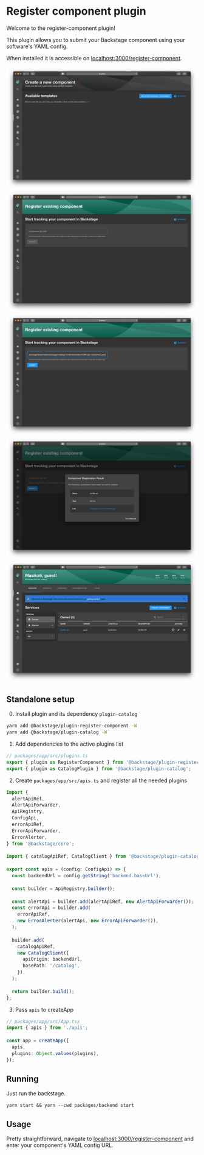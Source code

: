 # Register component plugin

Welcome to the register-component plugin!

This plugin allows you to submit your Backstage component using your software's YAML config.

When installed it is accessible on [localhost:3000/register-component](localhost:3000/register-component).

<img src="./src/assets/screenshot-1.png" />
<img src="./src/assets/screenshot-2.png" />
<img src="./src/assets/screenshot-3.png" />
<img src="./src/assets/screenshot-4.png" />
<img src="./src/assets/screenshot-5.png" />

## Standalone setup

0. Install plugin and its dependency `plugin-catalog`

```bash
yarn add @backstage/plugin-register-component -W
yarn add @backstage/plugin-catalog -W
```

1. Add dependencies to the active plugins list

```typescript
// packages/app/src/plugins.ts
export { plugin as RegisterComponent } from '@backstage/plugin-register-component';
export { plugin as CatalogPlugin } from '@backstage/plugin-catalog';
```

2. Create `packages/app/src/apis.ts` and register all the needed plugins

```typescript
import {
  alertApiRef,
  AlertApiForwarder,
  ApiRegistry,
  ConfigApi,
  errorApiRef,
  ErrorApiForwarder,
  ErrorAlerter,
} from '@backstage/core';

import { catalogApiRef, CatalogClient } from '@backstage/plugin-catalog';

export const apis = (config: ConfigApi) => {
  const backendUrl = config.getString('backend.baseUrl');

  const builder = ApiRegistry.builder();

  const alertApi = builder.add(alertApiRef, new AlertApiForwarder());
  const errorApi = builder.add(
    errorApiRef,
    new ErrorAlerter(alertApi, new ErrorApiForwarder()),
  );

  builder.add(
    catalogApiRef,
    new CatalogClient({
      apiOrigin: backendUrl,
      basePath: '/catalog',
    }),
  );

  return builder.build();
};
```

3. Pass `apis` to createApp

```typescript
// packages/app/src/App.tsx
import { apis } from './apis';

const app = createApp({
  apis,
  plugins: Object.values(plugins),
});
```

## Running

Just run the backstage.

```
yarn start && yarn --cwd packages/backend start
```

## Usage

Pretty straightforward, navigate to [localhost:3000/register-component](localhost:3000/register-component) and enter your component's YAML config URL.
